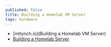 ```yaml
---
published: false
title: Building a Homelab VM Server
tags: hardware
---
```


- [mtlynch.io](Building a Homelab VM Server)
- [Building a Homelab Server](https://blog.briancmoses.com/2016/07/building-a-homelab-server.html)